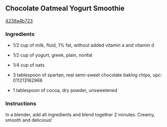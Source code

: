 ## Chocolate Oatmeal Yogurt Smoothie

[4238a4b723](http://tastykitchen.com/recipes/drinks/chocolate-oatmeal-yogurt-smoothie/)

### Ingredients

 - 1/2 cup of milk, fluid, 1% fat, without added vitamin a and vitamin d

 - 1/2 cup of yogurt, greek, plain, nonfat

 - 1/4 cup of oats

 - 3 tablespoon of spartan, real semi-sweet chocolate baking chips, upc: 011213162966

 - 1 tablespoon of cocoa, dry powder, unsweetened

### Instructions

In a blender, add all ingredients and blend together 2 minutes. Creamy, smooth and delicious!
